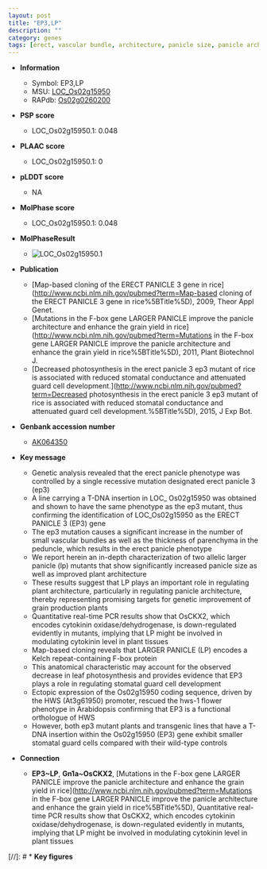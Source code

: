 ```yaml
---
layout: post
title: "EP3,LP"
description: ""
category: genes
tags: [erect, vascular bundle, architecture, panicle size, panicle architecture, cytokinin, panicle, grain, leaf, flower, photosynthesis, stomatal, development]
---
```


* **Information**  
    + Symbol: EP3,LP  
    + MSU: [LOC_Os02g15950](http://rice.plantbiology.msu.edu/cgi-bin/ORF_infopage.cgi?orf=LOC_Os02g15950)  
    + RAPdb: [Os02g0260200](http://rapdb.dna.affrc.go.jp/viewer/gbrowse_details/irgsp1?name=Os02g0260200)  

* **PSP score**  
    + LOC_Os02g15950.1: 0.048 

* **PLAAC score**  
    + LOC_Os02g15950.1: 0 

* **pLDDT score**
    + NA


* **MolPhase score**
    + LOC_Os02g15950.1: 0.048

* **MolPhaseResult**
    + ![LOC_Os02g15950.1](https://ricepsp.github.io/pictures/LOC_Os02g/LOC_Os02g15950.1.png)

* **Publication**  
    + [Map-based cloning of the ERECT PANICLE 3 gene in rice](http://www.ncbi.nlm.nih.gov/pubmed?term=Map-based cloning of the ERECT PANICLE 3 gene in rice%5BTitle%5D), 2009, Theor Appl Genet.
    + [Mutations in the F-box gene LARGER PANICLE improve the panicle architecture and enhance the grain yield in rice](http://www.ncbi.nlm.nih.gov/pubmed?term=Mutations in the F-box gene LARGER PANICLE improve the panicle architecture and enhance the grain yield in rice%5BTitle%5D), 2011, Plant Biotechnol J.
    + [Decreased photosynthesis in the erect panicle 3 ep3 mutant of rice is associated with reduced stomatal conductance and attenuated guard cell development.](http://www.ncbi.nlm.nih.gov/pubmed?term=Decreased photosynthesis in the erect panicle 3 ep3 mutant of rice is associated with reduced stomatal conductance and attenuated guard cell development.%5BTitle%5D), 2015, J Exp Bot.

* **Genbank accession number**  
    + [AK064350](http://www.ncbi.nlm.nih.gov/nuccore/AK064350)

* **Key message**  
    + Genetic analysis revealed that the erect panicle phenotype was controlled by a single recessive mutation designated erect panicle 3 (ep3)
    + A line carrying a T-DNA insertion in LOC_ Os02g15950 was obtained and shown to have the same phenotype as the ep3 mutant, thus confirming the identification of LOC_Os02g15950 as the ERECT PANICLE 3 (EP3) gene
    + The ep3 mutation causes a significant increase in the number of small vascular bundles as well as the thickness of parenchyma in the peduncle, which results in the erect panicle phenotype
    + We report herein an in-depth characterization of two allelic larger panicle (lp) mutants that show significantly increased panicle size as well as improved plant architecture
    + These results suggest that LP plays an important role in regulating plant architecture, particularly in regulating panicle architecture, thereby representing promising targets for genetic improvement of grain production plants
    + Quantitative real-time PCR results show that OsCKX2, which encodes cytokinin oxidase/dehydrogenase, is down-regulated evidently in mutants, implying that LP might be involved in modulating cytokinin level in plant tissues
    + Map-based cloning reveals that LARGER PANICLE (LP) encodes a Kelch repeat-containing F-box protein
    + This anatomical characteristic may account for the observed decrease in leaf photosynthesis and provides evidence that EP3 plays a role in regulating stomatal guard cell development
    + Ectopic expression of the Os02g15950 coding sequence, driven by the HWS (At3g61950) promoter, rescued the hws-1 flower phenotype in Arabidopsis confirming that EP3 is a functional orthologue of HWS
    + However, both ep3 mutant plants and transgenic lines that have a T-DNA insertion within the Os02g15950 (EP3) gene exhibit smaller stomatal guard cells compared with their wild-type controls

* **Connection**  
    + __EP3~LP__, __Gn1a~OsCKX2__, [Mutations in the F-box gene LARGER PANICLE improve the panicle architecture and enhance the grain yield in rice](http://www.ncbi.nlm.nih.gov/pubmed?term=Mutations in the F-box gene LARGER PANICLE improve the panicle architecture and enhance the grain yield in rice%5BTitle%5D), Quantitative real-time PCR results show that OsCKX2, which encodes cytokinin oxidase/dehydrogenase, is down-regulated evidently in mutants, implying that LP might be involved in modulating cytokinin level in plant tissues

[//]: # * **Key figures**  


